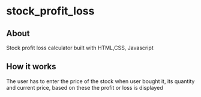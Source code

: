 # stock_profit_loss
## About
 Stock profit loss calculator built with HTML,CSS, Javascript
## How it works
 The user has to enter the price of the stock when user bought it, its quantity and current price, based on these the profit or loss is displayed
